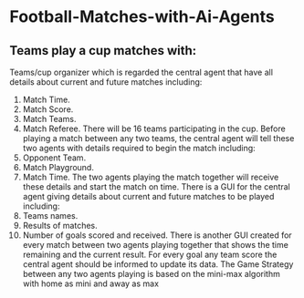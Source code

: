 # Football-Matches-with-Ai-Agents
## Teams play a cup matches with:
Teams/cup organizer which is regarded the central agent that have all details about current and future matches including:
1. Match Time.
2. Match Score.
3. Match Teams.
4. Match Referee.
There will be 16 teams participating in the cup. Before playing a match between any two teams, the central agent will tell these two agents with details required to begin the match including:
1. Opponent Team.
2. Match Playground.
3. Match Time.
The two agents playing the match together will receive these details and start the match on time.
There is a GUI for the central agent giving details about current and future matches to be played including:
1. Teams names.
2. Results of matches.
3. Number of goals scored and received.
There is another GUI created for every match between two agents playing together that shows the time remaining and the current result. For every goal any team score the central agent should be informed to update its data.
The Game Strategy between any two agents playing is based on the mini-max algorithm with home as mini and away as max
